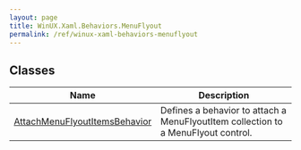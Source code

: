 ```yaml
---
layout: page
title: WinUX.Xaml.Behaviors.MenuFlyout
permalink: /ref/winux-xaml-behaviors-menuflyout
---
```


## Classes

| Name | Description |
|---|---|
| [AttachMenuFlyoutItemsBehavior](winux-xaml-behaviors-menuflyout-attachmenuflyoutitemsbehavior) | Defines a behavior to attach a MenuFlyoutItem collection to a MenuFlyout control. |
